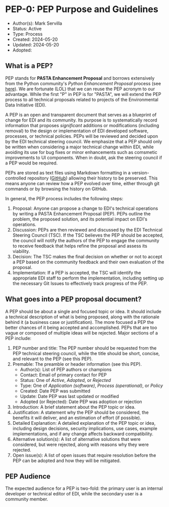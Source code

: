# PEP-0: PEP Purpose and Guidelines

- Author(s): Mark Servilla
- Status: Active
- Type: Process
- Created: 2024-05-20
- Updated: 2024-05-20
- Adopted:

## What is a PEP?

PEP stands for **PASTA Enhancement Proposal** and borrows extensively from the Python community's *Python Enhancement Proposal* process (see [here](https://peps.python.org/pep-0001)). We are fortunate (LOL) that we can reuse the PEP acronym to our advantage. While the first "P" in PEP is for "PASTA", we will extend the PEP process to all technical proposals related to projects of the Environmental Data Initiative (EDI).

A PEP is an open and transparent document that serves as a blueprint of change for EDI and its community. Its purpose is to systematically record information that proposes *significant* additions or modifications (including removal) to the design or implementation of EDI developed software, processes, or technical policies. PEPs will be reviewed and decided upon by the EDI technical steering council. We emphasize that a PEP should only be written when considering a major technical change within EDI, while avoiding its use for bug fixes or minor enhancements such as comsmetic improvements to UI components. When in doubt, ask the steering council if a PEP would be required.

PEPs are stored as text files using Markdown formatting in a version-controlled repository ([GitHub](https://github.com/PASTAplus/PEP)) allowing their history to be preserved. This means anyone can review how a PEP evolved over time, either through git commands or by browsing the history on GitHub.

In general, the PEP process includes the following steps:

1. Proposal: Anyone can propose a change to EDI's technical operations by writing a PASTA Enhancement Proposal (PEP). PEPs outline the problem, the proposed solution, and its potential impact on EDI's operations.
2. Discussion: PEPs are then reviewed and discussed by the EDI Technical Steering Council (TSC). If the TSC believes the PEP should be accepted, the council will notify the authors of the PEP to engage the community to receive feedback that helps refine the proposal and assess its viability.
3. Decision: The TSC makes the final decision on whether or not to accept a PEP based on the community feedback and their own evaluation of the proposal.
4. Implementation: If a PEP is accepted, the TSC will identify the appropriate EDI staff to perform the implementation, including setting up the necessary Git Issues to effectively track progress of the PEP.

## What goes into a PEP proposal document?

A PEP should be about a single and focused topic or idea. It should include a technical description of what is being proposed, along with the rationale behind it (a business case or justification). The more focused a PEP the better chances of it being accepted and accomplished. PEPs that are too vague or composed of multiple ideas will be rejected. Major sections of a PEP include:

1. PEP number and title: The PEP number should be requested from the PEP technical steering council, while the title should be short, concise, and relevant to the PEP (see this PEP).
2. Premable: The preamble or header information (see this PEP).
    - Author(s): List of PEP authors or champions
    - Contact: Email of primary contact for PEP
    - Status: One of *Active*, *Adopted*, or *Rejected*
    - Type: One of *Application (software)*, *Process (operational)*, or *Policy*
    - Created: Date PEP was submitted
    - Update: Date PEP was last updated or modified
    - Adopted (or Rejected): Date PEP was adoption or rejection
3. Introduction: A brief statement about the PEP topic or idea.
4. Justification: A statement why the PEP should be considered, the benefits it will deliver, and an estimation of effort (if possible).
5. Detailed Explanation: A detailed explanation of the PEP topic or idea, including design decisions, security implications, use cases, example implementations, and if any change affects backward compatibility.
6. Alternative solution(s): A list of alternative solutions that were considered, but were rejected, along with reasons why they were rejected.
7. Open issue(s): A list of open issues that require resolution before the PEP can be adopted and how they will be mitigated.

## PEP Audience

The expected audience for a PEP is two-fold: the primary user is an internal developer or technical editor of EDI, while the secondary user is a community member.
